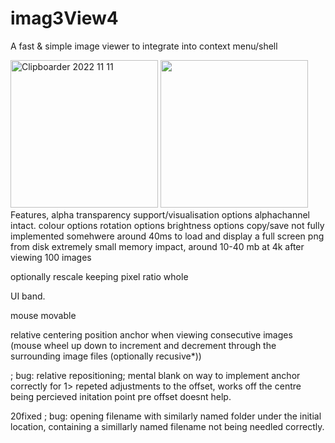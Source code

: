 # imag3View4
A fast & simple image viewer to integrate into context menu/shell

<img width="236" alt="Clipboarder 2022 11 11" src="https://user-images.githubusercontent.com/62726599/201299867-2456136d-e049-4127-b301-9cb64f22cffb.png">
<img width="236" src="https://user-images.githubusercontent.com/62726599/235603422-acbcf625-ac1a-4dc7-9785-5f764dbc164f.jpg">
Features,
alpha transparency support/visualisation options
alphachannel intact.
colour options
rotation options
brightness options 
copy/save not fully implemented
somehwere around 40ms to load and display a full screen png from disk
extremely small memory impact, around 10-40 mb at 4k after viewing 100 images


optionally rescale keeping pixel ratio whole

UI band.

mouse movable

relative centering position anchor when viewing consecutive images (mouse wheel up down to increment and decrement through the surrounding image files (optionally recusive*))

; bug: relative repositioning; mental blank on way to implement anchor correctly for 1> repeted adjustments to the offset,  works off the centre being percieved initation point pre offset doesnt help.

20fixed ; bug: opening filename with similarly named folder under the initial location, containing a simillarly named filename not being needled correctly.
